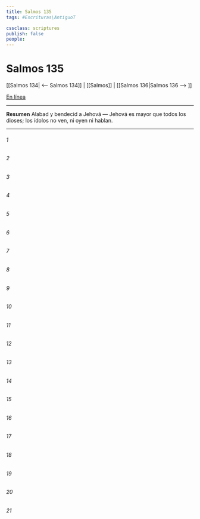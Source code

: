 ```yaml
---
title: Salmos 135
tags: #Escrituras\AntiguoT

cssclass: scriptures
publish: false
people:
---
```


# Salmos 135
[[Salmos 134| <-- Salmos 134]] | [[Salmos]] | [[Salmos 136|Salmos 136 --> ]]

[En línea](https://churchofjesuschrist.org/study/scriptures/ot/ps/135?lang=spa)

---
__Resumen__
Alabad y bendecid a Jehová — Jehová es mayor que todos los dioses; los ídolos no ven, ni oyen ni hablan.

---
###### 1 


###### 2 


###### 3 


###### 4 


###### 5 


###### 6 


###### 7 


###### 8 


###### 9 


###### 10 


###### 11 


###### 12 


###### 13 


###### 14 


###### 15 


###### 16 


###### 17 


###### 18 


###### 19 


###### 20 


###### 21 


